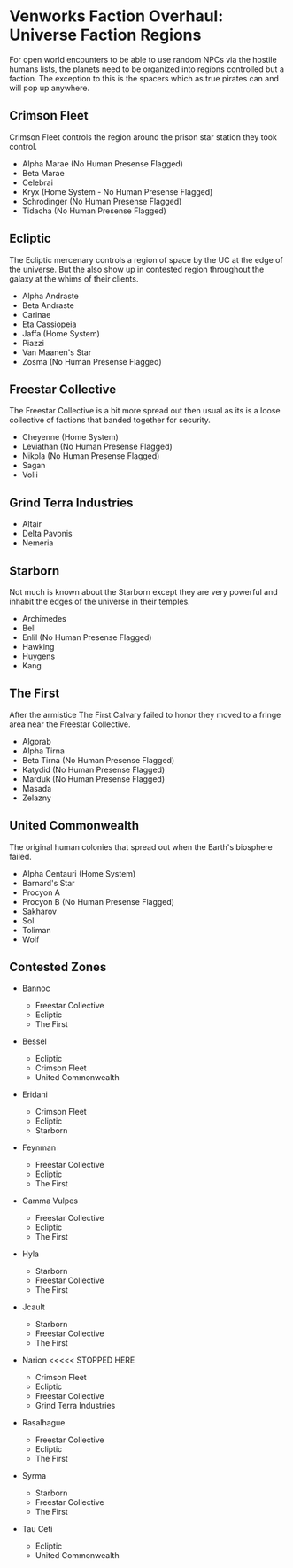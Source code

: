 # Venworks Faction Overhaul: Universe Faction Regions

For open world encounters to be able to use random NPCs via the hostile humans lists, the planets need to be organized into regions controlled but a faction. The exception to this is the spacers which as true pirates can and will pop up anywhere. 

## Crimson Fleet

Crimson Fleet controls the region around the prison star station they took control. 

- Alpha Marae (No Human Presense Flagged)
- Beta Marae
- Celebrai
- Kryx (Home System - No Human Presense Flagged)
- Schrodinger (No Human Presense Flagged)
- Tidacha (No Human Presense Flagged)

## Ecliptic

The Ecliptic mercenary controls a region of space by the UC at the edge of the universe. But the also show up in contested region throughout the galaxy at the whims of their clients.

- Alpha Andraste
- Beta Andraste
- Carinae
- Eta Cassiopeia
- Jaffa (Home System)
- Piazzi
- Van Maanen's Star
- Zosma (No Human Presense Flagged)

## Freestar Collective

The Freestar Collective is a bit more spread out then usual as its is a loose collective of factions that banded together for security. 

- Cheyenne (Home System)
- Leviathan (No Human Presense Flagged)
- Nikola (No Human Presense Flagged)
- Sagan
- Volii

## Grind Terra Industries

- Altair
- Delta Pavonis
- Nemeria

## Starborn

Not much is known about the Starborn except they are very powerful and inhabit the edges of the universe in their temples.

- Archimedes
- Bell
- Enlil (No Human Presense Flagged)
- Hawking
- Huygens
- Kang

## The First

After the armistice The First Calvary failed to honor they moved to a fringe area near the Freestar Collective.

- Algorab
- Alpha Tirna
- Beta Tirna (No Human Presense Flagged)
- Katydid (No Human Presense Flagged)
- Marduk (No Human Presense Flagged)
- Masada
- Zelazny

## United Commonwealth

The original human colonies that spread out when the Earth's biosphere failed. 

- Alpha Centauri (Home System)
- Barnard's Star
- Procyon A
- Procyon B (No Human Presense Flagged)
- Sakharov
- Sol
- Toliman
- Wolf

## Contested Zones

- Bannoc
  - Freestar Collective
  - Ecliptic
  - The First

- Bessel
  - Ecliptic
  - Crimson Fleet
  - United Commonwealth

- Eridani
  - Crimson Fleet
  - Ecliptic
  - Starborn

- Feynman
  - Freestar Collective
  - Ecliptic
  - The First

- Gamma Vulpes
  - Freestar Collective
  - Ecliptic
  - The First

- Hyla
  - Starborn
  - Freestar Collective
  - The First

- Jcault
  - Starborn
  - Freestar Collective
  - The First

- Narion <<<<< STOPPED HERE
  - Crimson Fleet
  - Ecliptic
  - Freestar Collective
  - Grind Terra Industries

- Rasalhague
  - Freestar Collective
  - Ecliptic
  - The First

- Syrma
  - Starborn
  - Freestar Collective
  - The First

- Tau Ceti
  - Ecliptic
  - United Commonwealth
